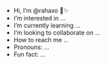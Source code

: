 - Hi, I’m @rahaxo 🤍✨️
- I’m interested in ...
- I’m currently learning ...
- I’m looking to collaborate on ...
- How to reach me ...
- Pronouns: ...
- Fun fact: ...

<!---
rahaxo/rahaxo is a ✨ special ✨ repository because its `README.md` (this file) appears on your GitHub profile.
You can click the Preview link to take a look at your changes.
--->

